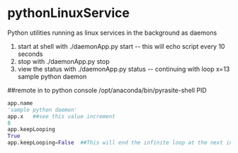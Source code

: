 # pythonLinuxService
Python utilities running as linux services in the background as daemons

1. start at shell with ./daemonApp.py start -- this will echo script every 10 seconds
2. stop with ./daemonApp.py stop
3. view the status with ./daemonApp.py status
 -- continuing with loop x=13 sample python daemon

##remote in to python console 
/opt/anaconda/bin/pyrasite-shell PID

```python
app.name
'sample python daemon'
app.x   ##see this value increment
8
app.keepLooping
True
app.keepLooping=False  ##This will end the infinite loop at the next interval

```
